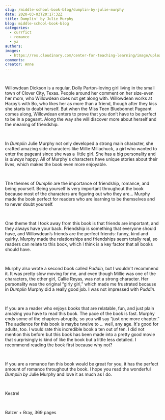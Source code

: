 ```yaml
---
slug: /middle-school-book-blog/dumplin-by-julie-murphy
date: 2020-03-03T20:17:32Z
title: Dumplin' by Julie Murphy
blog: middle-school-book-blog
categories:
  - currfict
  - romance
  - ya
authors:
images:
  - https://res.cloudinary.com/center-for-teaching-learning/image/upload/v1637541046/Dumplin.jpg.jpg
comments:
creator: Anne
---
```


<div class="wp-block-image"><figure class="alignleft size-large"/></div>
<!-- /wp:image --><br /><!-- wp:paragraph -->
<p>Willowdean
Dickson is a regular, Dolly Parton-loving girl living in the small town of
Clover City, Texas. People around her comment on her size-even her mom, who
Willowdean does not get along with. Willowdean works at Harpy’s with Bo, who
likes her as more than a friend, though after they kiss she starts to doubt
herself. But when the Miss Teen Bluebonnet Pageant comes along, Willowdean
enters to prove that you don’t have to be perfect to be in a pageant. Along the
way she will discover more about herself and the meaning of friendship.</p>
<!-- /wp:paragraph --><br /><!-- wp:paragraph -->
<p>In <em>Dumplin</em>
Julie Murphy not only developed a strong main character, she crafted amazing
side characters like Millie Millachuck, a girl who wanted to enter the pageant
since she was a  little girl. She has a big personality and is <em>always </em>happy.
All of Murphy's characters have unique stories about their lives, which makes
the book even more enjoyable.</p>
<!-- /wp:paragraph --><br /><!-- wp:paragraph -->
<p>The
themes of <em>Dumplin </em>are the importance of friendship, romance, and being
yourself. Being yourself is very important throughout the book because most of
the characters are figuring out who they are... Murphy made the book perfect
for readers who are learning to be themselves and to never doubt yourself.</p>
<!-- /wp:paragraph --><br /><!-- wp:paragraph -->
<p>One theme that I took away from this book is that friends are important, and they always have your back. Friendship is something that everyone should have, and Willowdean’s friends are the perfect friends: funny, kind and quirky. Murphy made the relationships and friendships seem totally real, so readers can relate to this book, which I think is a key factor that all books should have.</p>
<!-- /wp:paragraph --><br /><!-- wp:paragraph -->
<p>Murphy
also wrote a second book called <em>Puddin, </em>but I wouldn't recommend it. It
was pretty slow moving for me, and even though Millie was one of the characters,
the other girl, Callie Reyas, was not a strong character. Her personality was
the original “girly girl,” which made me frustrated because in <em>Dumplin </em>Murphy
did a really good job. I was not impressed with <em>Puddin</em>.</p>
<!-- /wp:paragraph --><br /><!-- wp:paragraph -->
<p>If
you are a reader who enjoys books that are relatable, fun, and just plain
amazing you have to read this book. The pace of the book is fast. Murphy ends
some of the chapters abruptly, so you will say “just one more chapter.” The
audience for this book is maybe twelve to ... well, any age. It's good for
adults, too. I would rate this incredible book a ten out of ten. I did not
mention this before but this book has been made into a pretty good movie that
surprisingly is kind of like the book but a little less detailed. I recommend
reading the book first because why not?</p>
<!-- /wp:paragraph --><br /><!-- wp:paragraph -->
<p>If you are a romance fan this book would be great for you, it has the perfect amount of romance throughout the book. I hope you read the wonderful <em>Dumplin by </em>Julie Murphy and love it as much as I do.</p>
<!-- /wp:paragraph --><br /><!-- wp:paragraph -->
<p>Kestrel</p>
<!-- /wp:paragraph --><br /><!-- wp:paragraph -->
<p>Balzer + Bray, 369 pages</p>
<!-- /wp:paragraph -->
